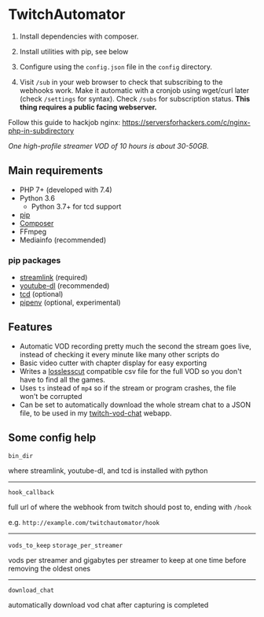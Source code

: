 # TwitchAutomator


1. Install dependencies with composer.

2. Install utilities with pip, see below

3. Configure using the `config.json` file in the `config` directory.

4. Visit `/sub` in your web browser to check that subscribing to the webhooks work. Make it automatic with a cronjob using wget/curl later (check `/settings` for syntax). Check `/subs` for subscription status. **This thing requires a public facing webserver.**

Follow this guide to hackjob nginx: https://serversforhackers.com/c/nginx-php-in-subdirectory

*One high-profile streamer VOD of 10 hours is about 30-50GB.*

## Main requirements
- PHP 7+ (developed with 7.4)
- Python 3.6
    - Python 3.7+ for tcd support
- [pip](https://pypi.org/project/pip/)
- [Composer](https://getcomposer.org/)
- FFmpeg
- Mediainfo (recommended)

### pip packages
- [streamlink](https://github.com/streamlink/streamlink) (required)
- [youtube-dl](https://github.com/ytdl-org/youtube-dl) (recommended)
- [tcd](https://pypi.org/project/tcd/) (optional)
- [pipenv](https://github.com/pypa/pipenv) (optional, experimental)


## Features
- Automatic VOD recording pretty much the second the stream goes live, instead of checking it every minute like many other scripts do
- Basic video cutter with chapter display for easy exporting
- Writes a [losslesscut](https://github.com/mifi/lossless-cut/) compatible csv file for the full VOD so you don't have to find all the games.
- Uses `ts` instead of `mp4` so if the stream or program crashes, the file won't be corrupted
- Can be set to automatically download the whole stream chat to a JSON file, to be used in my [twitch-vod-chat](https://github.com/MrBrax/twitch-vod-chat) webapp.

## Some config help

`bin_dir`

where streamlink, youtube-dl, and tcd is installed with python

---
`hook_callback`

full url of where the webhook from twitch should post to, ending with `/hook`

e.g. `http://example.com/twitchautomator/hook`

---
`vods_to_keep`
`storage_per_streamer`

vods per streamer and gigabytes per streamer to keep at one time before removing the oldest ones

---
`download_chat`

automatically download vod chat after capturing is completed